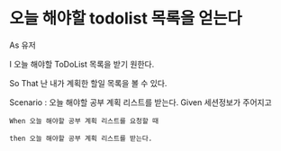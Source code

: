 # 오늘 해야할 todolist 목록을 얻는다

As 유저

I 오늘 해야할 ToDoList 목록을 받기 원한다.

So That 난 내가 계획한 할일 목록을 볼 수 있다.

Scenario : 오늘 해야할 공부 계획 리스트를 받는다.
    Given 세션정보가 주어지고

    When 오늘 해야할 공부 계획 리스트를 요청할 때
    
    then 오늘 해야할 공부 계획 리스트를 받는다.
